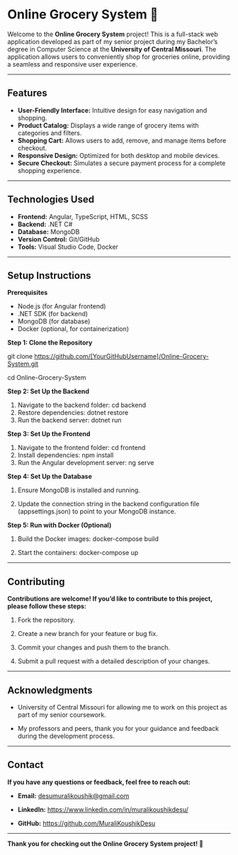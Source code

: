 # Online Grocery System 🛒  

Welcome to the **Online Grocery System** project! This is a full-stack web application developed as part of my senior project during my Bachelor’s degree in Computer Science at the **University of Central Missouri**. The application allows users to conveniently shop for groceries online, providing a seamless and responsive user experience.  

---

## Features  
- **User-Friendly Interface:** Intuitive design for easy navigation and shopping.  
- **Product Catalog:** Displays a wide range of grocery items with categories and filters.  
- **Shopping Cart:** Allows users to add, remove, and manage items before checkout.  
- **Responsive Design:** Optimized for both desktop and mobile devices.  
- **Secure Checkout:** Simulates a secure payment process for a complete shopping experience.  

---

## Technologies Used  
- **Frontend:** Angular, TypeScript, HTML, SCSS
- **Backend:** .NET C#
- **Database:** MongoDB
- **Version Control:** Git/GitHub
- **Tools:** Visual Studio Code, Docker

---

## Setup Instructions
**Prerequisites**
- Node.js (for Angular frontend)
- .NET SDK (for backend)
- MongoDB (for database)
- Docker (optional, for containerization)


**Step 1: Clone the Repository**

git clone https://github.com/[YourGitHubUsername]/Online-Grocery-System.git

cd Online-Grocery-System

**Step 2: Set Up the Backend**

 1. Navigate to the backend folder:
  cd backend
 2. Restore dependencies:
  dotnet restore
 3. Run the backend server:
  dotnet run

**Step 3: Set Up the Frontend**

 1. Navigate to the frontend folder:
    cd frontend
 2. Install dependencies:
    npm install
 3. Run the Angular development server:
    ng serve

**Step 4: Set Up the Database**

 1. Ensure MongoDB is installed and running.

 2. Update the connection string in the backend configuration file (appsettings.json) to point to your MongoDB instance.

**Step 5: Run with Docker (Optional)**

 1. Build the Docker images:
    docker-compose build

 2. Start the containers:
    docker-compose up

---

## Contributing

**Contributions are welcome! If you’d like to contribute to this project, please follow these steps:**

 1. Fork the repository.

 2. Create a new branch for your feature or bug fix.

 3. Commit your changes and push them to the branch.

 4. Submit a pull request with a detailed description of your changes.

---

## Acknowledgments

 - University of Central Missouri for allowing me to work on this project as part of my senior coursework.

 - My professors and peers, thank you for your guidance and feedback during the development process.

---

## Contact 
**If you have any questions or feedback, feel free to reach out:**

- **Email:** desumuralikoushik@gmail.com

- **LinkedIn:** https://www.linkedin.com/in/muralikoushikdesu/

- **GitHub:** https://github.com/MuraliKoushikDesu

---

**Thank you for checking out the Online Grocery System project! 🚀**
